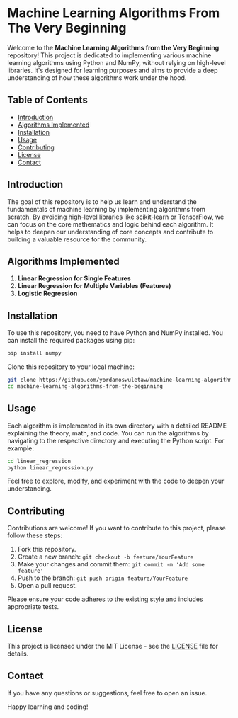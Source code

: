# Machine Learning Algorithms From The Very Beginning

Welcome to the **Machine Learning Algorithms from the Very Beginning** repository! This project is dedicated to implementing various machine learning algorithms using Python and NumPy, without relying on high-level libraries. It's designed for learning purposes and aims to provide a deep understanding of how these algorithms work under the hood.

## Table of Contents

- [Introduction](#introduction)
- [Algorithms Implemented](#algorithms-implemented)
- [Installation](#installation)
- [Usage](#usage)
- [Contributing](#contributing)
- [License](#license)
- [Contact](#contact)

## Introduction

The goal of this repository is to help us learn and understand the fundamentals of machine learning by implementing algorithms from scratch. By avoiding high-level libraries like scikit-learn or TensorFlow, we can focus on the core mathematics and logic behind each algorithm. It helps to deepen our understanding of core concepts and contribute to building a valuable resource for the community.

## Algorithms Implemented

1. **Linear Regression for Single Features**
2. **Linear Regression for Multiple Variables (Features)**
3. **Logistic Regression**

## Installation

To use this repository, you need to have Python and NumPy installed. You can install the required packages using pip:

```bash
pip install numpy
```

Clone this repository to your local machine:

```bash
git clone https://github.com/yordanoswuletaw/machine-learning-algorithms-from-the-beginning.git
cd machine-learning-algorithms-from-the-beginning
```

## Usage

Each algorithm is implemented in its own directory with a detailed README explaining the theory, math, and code. You can run the algorithms by navigating to the respective directory and executing the Python script. For example:

```bash
cd linear_regression
python linear_regression.py
```

Feel free to explore, modify, and experiment with the code to deepen your understanding.

## Contributing

Contributions are welcome! If you want to contribute to this project, please follow these steps:

1. Fork this repository.
2. Create a new branch: `git checkout -b feature/YourFeature`
3. Make your changes and commit them: `git commit -m 'Add some feature'`
4. Push to the branch: `git push origin feature/YourFeature`
5. Open a pull request.

Please ensure your code adheres to the existing style and includes appropriate tests.

## License

This project is licensed under the MIT License - see the [LICENSE](LICENSE) file for details.

## Contact

If you have any questions or suggestions, feel free to open an issue.

Happy learning and coding!
